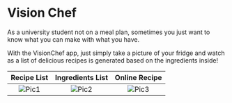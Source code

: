 # Vision Chef

As a university student not on a meal plan, sometimes you just want to know what you can make with what you have.  

With the VisionChef app, just simply take a picture of your fridge and watch as a list of delicious recipes is generated based on the ingredients inside!

Recipe List             |  Ingredients List             |  Online Recipe
:-------------------------:|:-------------------------:|:-------------------------:
![Pic1](https://github.com/kevinjin77/VisionChef/raw/master/img/pic1.png "Pic1")  |  ![Pic2](https://github.com/kevinjin77/VisionChef/raw/master/img/pic2.png "Pic2")  |  ![Pic3](https://github.com/kevinjin77/VisionChef/raw/master/img/pic3.png "Pic3") 

